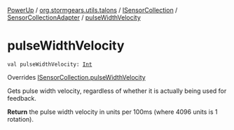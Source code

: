 [PowerUp](../../../index.md) / [org.stormgears.utils.talons](../../index.md) / [ISensorCollection](../index.md) / [SensorCollectionAdapter](index.md) / [pulseWidthVelocity](./pulse-width-velocity.md)

# pulseWidthVelocity

`val pulseWidthVelocity: `[`Int`](https://kotlinlang.org/api/latest/jvm/stdlib/kotlin/-int/index.html)

Overrides [ISensorCollection.pulseWidthVelocity](../pulse-width-velocity.md)

Gets pulse width velocity, regardless of whether
it is actually being used for feedback.

**Return**
the pulse width velocity in units per 100ms (where 4096 units is 1 rotation).

